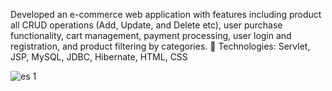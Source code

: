 Developed an e-commerce web application with features including product all CRUD operations (Add, Update,
and Delete etc), user purchase functionality, cart management, payment processing, user login and registration,
and product filtering by categories.
 Technologies: Servlet, JSP, MySQL, JDBC, Hibernate, HTML, CSS

![es 1](https://github.com/user-attachments/assets/378557cd-f366-4064-a3c2-d5d70209516f)
